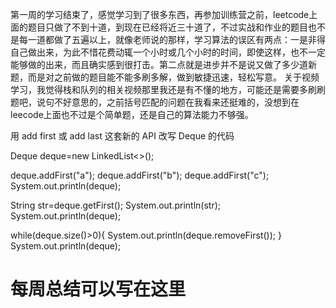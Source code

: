 第一周的学习结束了，感觉学习到了很多东西，再参加训练营之前，leetcode上面的题目只做了不到十道，到现在已经将近三十道了，不过实战和作业的题目也不是每一道都做了五遍以上，就像老师说的那样，学习算法的误区有两点：一是非得自己做出来，为此不惜花费动辄一个小时或几个小时的时间，即使这样，也不一定能够做的出来，而且确实感到很打击。第二点就是进步并不是说又做了多少道新题，而是对之前做的题目能不能多刷多解，做到敏捷迅速，轻松写意。
关于视频学习，我觉得栈和队列的相关视频那里我还是有不懂的地方，可能还是需要多刷刷题吧，说句不好意思的，之前括号匹配的问题在我看来还挺难的，没想到在leecode上面也不过是个简单题，还是自己的算法能力不够强。

用 add first 或 add last 这套新的 API 改写 Deque 的代码

Deque<String> deque=new LinkedList<>();

deque.addFirst("a");
deque.addFirst("b");
deque.addFirst("c");
System.out.println(deque);

String str=deque.getFirst();
System.out.println(str);
System.out.println(deque);

while(deque.size()>0){
    System.out.println(deque.removeFirst());
}
System.out.println(deque);
# 每周总结可以写在这里
